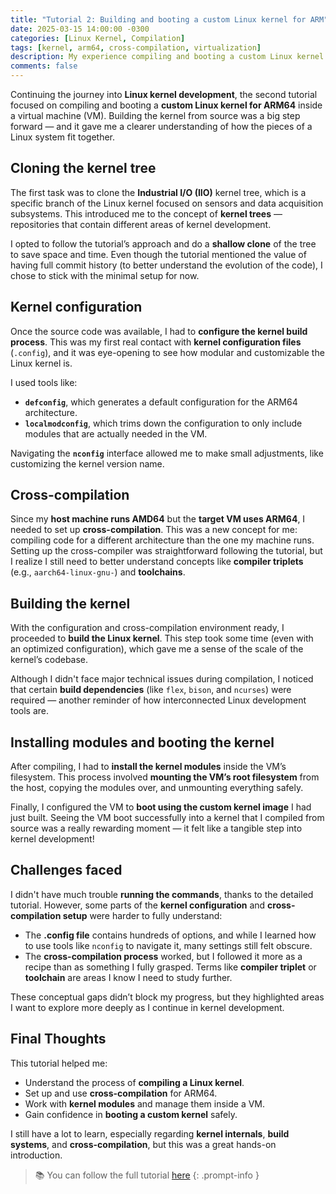 ```yaml
---
title: "Tutorial 2: Building and booting a custom Linux kernel for ARM"
date: 2025-03-15 14:00:00 -0300
categories: [Linux Kernel, Compilation]
tags: [kernel, arm64, cross-compilation, virtualization]
description: My experience compiling and booting a custom Linux kernel for ARM64 as part of the Free and Open Source Software Development course at USP.
comments: false
---
```


Continuing the journey into **Linux kernel development**, the second tutorial focused on compiling and booting a **custom Linux kernel for ARM64** inside a virtual machine (VM). Building the kernel from source was a big step forward — and it gave me a clearer understanding of how the pieces of a Linux system fit together.

## Cloning the kernel tree

The first task was to clone the **Industrial I/O (IIO)** kernel tree, which is a specific branch of the Linux kernel focused on sensors and data acquisition subsystems. This introduced me to the concept of **kernel trees** — repositories that contain different areas of kernel development.

I opted to follow the tutorial’s approach and do a **shallow clone** of the tree to save space and time. Even though the tutorial mentioned the value of having full commit history (to better understand the evolution of the code), I chose to stick with the minimal setup for now.

## Kernel configuration

Once the source code was available, I had to **configure the kernel build process**. This was my first real contact with **kernel configuration files** (`.config`), and it was eye-opening to see how modular and customizable the Linux kernel is.

I used tools like:

- **`defconfig`**, which generates a default configuration for the ARM64 architecture.
- **`localmodconfig`**, which trims down the configuration to only include modules that are actually needed in the VM.

Navigating the **`nconfig`** interface allowed me to make small adjustments, like customizing the kernel version name.

## Cross-compilation

Since my **host machine runs AMD64** but the **target VM uses ARM64**, I needed to set up **cross-compilation**. This was a new concept for me: compiling code for a different architecture than the one my machine runs. Setting up the cross-compiler was straightforward following the tutorial, but I realize I still need to better understand concepts like **compiler triplets** (e.g., `aarch64-linux-gnu-`) and **toolchains**. 

## Building the kernel

With the configuration and cross-compilation environment ready, I proceeded to **build the Linux kernel**. This step took some time (even with an optimized configuration), which gave me a sense of the scale of the kernel’s codebase.

Although I didn't face major technical issues during compilation, I noticed that certain **build dependencies** (like `flex`, `bison`, and `ncurses`) were required — another reminder of how interconnected Linux development tools are.

## Installing modules and booting the kernel

After compiling, I had to **install the kernel modules** inside the VM’s filesystem. This process involved **mounting the VM’s root filesystem** from the host, copying the modules over, and unmounting everything safely.

Finally, I configured the VM to **boot using the custom kernel image** I had just built. Seeing the VM boot successfully into a kernel that I compiled from source was a really rewarding moment — it felt like a tangible step into kernel development!

## Challenges faced

I didn't have much trouble **running the commands**, thanks to the detailed tutorial. However, some parts of the **kernel configuration** and **cross-compilation setup** were harder to fully understand:

- The **.config file** contains hundreds of options, and while I learned how to use tools like `nconfig` to navigate it, many settings still felt obscure.
- The **cross-compilation process** worked, but I followed it more as a recipe than as something I fully grasped. Terms like **compiler triplet** or **toolchain** are areas I know I need to study further.

These conceptual gaps didn’t block my progress, but they highlighted areas I want to explore more deeply as I continue in kernel development.

## Final Thoughts

This tutorial helped me:

- Understand the process of **compiling a Linux kernel**.
- Set up and use **cross-compilation** for ARM64.
- Work with **kernel modules** and manage them inside a VM.
- Gain confidence in **booting a custom kernel** safely.

I still have a lot to learn, especially regarding **kernel internals**, **build systems**, and **cross-compilation**, but this was a great hands-on introduction.

> 📚 You can follow the full tutorial [here](https://flusp.ime.usp.br/kernel/kernel-compilation/)
{: .prompt-info }
